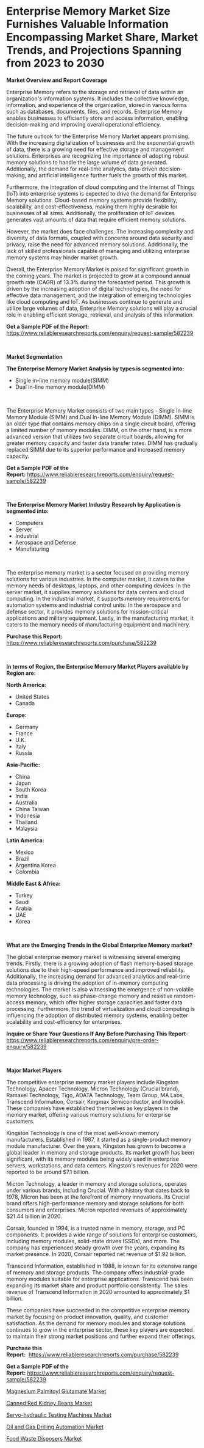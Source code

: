 <p><h1>Enterprise Memory Market Size Furnishes Valuable Information Encompassing Market Share, Market Trends, and Projections Spanning from 2023 to 2030</h1></p><p><strong>Market Overview and Report Coverage</strong></p>
<p><p>Enterprise Memory refers to the storage and retrieval of data within an organization's information systems. It includes the collective knowledge, information, and experience of the organization, stored in various forms such as databases, documents, files, and records. Enterprise Memory enables businesses to efficiently store and access information, enabling decision-making and improving overall operational efficiency.</p><p>The future outlook for the Enterprise Memory Market appears promising. With the increasing digitalization of businesses and the exponential growth of data, there is a growing need for effective storage and management solutions. Enterprises are recognizing the importance of adopting robust memory solutions to handle the large volume of data generated. Additionally, the demand for real-time analytics, data-driven decision-making, and artificial intelligence further fuels the growth of this market.</p><p>Furthermore, the integration of cloud computing and the Internet of Things (IoT) into enterprise systems is expected to drive the demand for Enterprise Memory solutions. Cloud-based memory systems provide flexibility, scalability, and cost-effectiveness, making them highly desirable for businesses of all sizes. Additionally, the proliferation of IoT devices generates vast amounts of data that require efficient memory solutions.</p><p>However, the market does face challenges. The increasing complexity and diversity of data formats, coupled with concerns around data security and privacy, raise the need for advanced memory solutions. Additionally, the lack of skilled professionals capable of managing and utilizing enterprise memory systems may hinder market growth.</p><p>Overall, the Enterprise Memory Market is poised for significant growth in the coming years. The market is projected to grow at a compound annual growth rate (CAGR) of 13.3% during the forecasted period. This growth is driven by the increasing adoption of digital technologies, the need for effective data management, and the integration of emerging technologies like cloud computing and IoT. As businesses continue to generate and utilize large volumes of data, Enterprise Memory solutions will play a crucial role in enabling efficient storage, retrieval, and analysis of this information.</p></p>
<p><strong>Get a Sample PDF of the Report:</strong> <a href="https://www.reliableresearchreports.com/enquiry/request-sample/582239">https://www.reliableresearchreports.com/enquiry/request-sample/582239</a></p>
<p>&nbsp;</p>
<p><strong>Market Segmentation</strong></p>
<p><strong>The Enterprise Memory Market Analysis by types is segmented into:</strong></p>
<p><ul><li>Single in-line memory module(SIMM)</li><li>Dual in-line memory module(DIMM)</li></ul></p>
<p>&nbsp;</p>
<p><p>The Enterprise Memory Market consists of two main types - Single In-line Memory Module (SIMM) and Dual In-line Memory Module (DIMM). SIMM is an older type that contains memory chips on a single circuit board, offering a limited number of memory modules. DIMM, on the other hand, is a more advanced version that utilizes two separate circuit boards, allowing for greater memory capacity and faster data transfer rates. DIMM has gradually replaced SIMM due to its superior performance and increased memory capacity.</p></p>
<p><strong>Get a Sample PDF of the Report:</strong>&nbsp;<a href="https://www.reliableresearchreports.com/enquiry/request-sample/582239">https://www.reliableresearchreports.com/enquiry/request-sample/582239</a></p>
<p>&nbsp;</p>
<p><strong>The Enterprise Memory Market Industry Research by Application is segmented into:</strong></p>
<p><ul><li>Computers</li><li>Server</li><li>Industrial</li><li>Aerospace and Defense</li><li>Manufaturing</li></ul></p>
<p>&nbsp;</p>
<p><p>The enterprise memory market is a sector focused on providing memory solutions for various industries. In the computer market, it caters to the memory needs of desktops, laptops, and other computing devices. In the server market, it supplies memory solutions for data centers and cloud computing. In the industrial market, it supports memory requirements for automation systems and industrial control units. In the aerospace and defense sector, it provides memory solutions for mission-critical applications and military equipment. Lastly, in the manufacturing market, it caters to the memory needs of manufacturing equipment and machinery.</p></p>
<p><strong>Purchase this Report:</strong>&nbsp; <a href="https://www.reliableresearchreports.com/purchase/582239">https://www.reliableresearchreports.com/purchase/582239</a></p>
<p>&nbsp;</p>
<p><strong>In terms of Region, the Enterprise Memory Market Players available by Region are:</strong></p>
<p>
    <p> <strong> North America: </strong>
        <ul>
            <li>United States</li>
            <li>Canada</li>
        </ul>
        </p> 
    <p> <strong> Europe: </strong>
        <ul>
            <li>Germany</li>
            <li>France</li>
            <li>U.K.</li>
            <li>Italy</li>
            <li>Russia</li>
        </ul>
        </p> 
    <p> <strong> Asia-Pacific: </strong>
        <ul>
            <li>China</li>
            <li>Japan</li>
            <li>South Korea</li>
            <li>India</li>
            <li>Australia</li>
            <li>China Taiwan</li>
            <li>Indonesia</li>
            <li>Thailand</li>
            <li>Malaysia</li>
        </ul>
        </p> 
    <p> <strong> Latin America: </strong>
        <ul>
            <li>Mexico</li>
            <li>Brazil</li>
            <li>Argentina Korea</li>
            <li>Colombia</li>
        </ul>
        </p> 
    <p> <strong> Middle East & Africa: </strong>
        <ul>
            <li>Turkey</li>
            <li>Saudi</li>
            <li>Arabia</li>
            <li>UAE</li>
            <li>Korea</li>
        </ul>
    </p>
    </p>
<p>&nbsp;</p>
<p><strong>What are the Emerging Trends in the Global Enterprise Memory market?</strong></p>
<p><p>The global enterprise memory market is witnessing several emerging trends. Firstly, there is a growing adoption of flash memory-based storage solutions due to their high-speed performance and improved reliability. Additionally, the increasing demand for advanced analytics and real-time data processing is driving the adoption of in-memory computing technologies. The market is also witnessing the emergence of non-volatile memory technology, such as phase-change memory and resistive random-access memory, which offer higher storage capacities and faster data processing. Furthermore, the trend of virtualization and cloud computing is influencing the adoption of distributed memory systems, enabling better scalability and cost-efficiency for enterprises.</p></p>
<p><strong>Inquire or Share Your Questions If Any Before Purchasing This Report</strong>- <a href="https://www.reliableresearchreports.com/enquiry/pre-order-enquiry/582239">https://www.reliableresearchreports.com/enquiry/pre-order-enquiry/582239</a></p>
<p>&nbsp;</p>
<p><strong>Major Market Players</strong></p>
<p><p>The competitive enterprise memory market players include Kingston Technology, Apacer Technology, Micron Technology (Crucial brand), Ramaxel Technology, Tigo, ADATA Technology, Team Group, MA Labs, Transcend Information, Corsair, Kingmax Semiconductor, and Innodisk. These companies have established themselves as key players in the memory market, offering various memory solutions for enterprise customers.</p><p>Kingston Technology is one of the most well-known memory manufacturers. Established in 1987, it started as a single-product memory module manufacturer. Over the years, Kingston has grown to become a global leader in memory and storage products. Its market growth has been significant, with its memory modules being widely used in enterprise servers, workstations, and data centers. Kingston's revenues for 2020 were reported to be around $7.1 billion.</p><p>Micron Technology, a leader in memory and storage solutions, operates under various brands, including Crucial. With a history that dates back to 1978, Micron has been at the forefront of memory innovations. Its Crucial brand offers high-performance memory and storage solutions for both consumers and enterprises. Micron reported revenues of approximately $21.44 billion in 2020.</p><p>Corsair, founded in 1994, is a trusted name in memory, storage, and PC components. It provides a wide range of solutions for enterprise customers, including memory modules, solid-state drives (SSDs), and more. The company has experienced steady growth over the years, expanding its market presence. In 2020, Corsair reported net revenue of $1.92 billion.</p><p>Transcend Information, established in 1988, is known for its extensive range of memory and storage products. The company offers industrial-grade memory modules suitable for enterprise applications. Transcend has been expanding its market share and product portfolio consistently. The sales revenue of Transcend Information in 2020 amounted to approximately $1 billion.</p><p>These companies have succeeded in the competitive enterprise memory market by focusing on product innovation, quality, and customer satisfaction. As the demand for memory modules and storage solutions continues to grow in the enterprise sector, these key players are expected to maintain their strong market positions and further expand their offerings.</p></p>
<p><strong>Purchase this Report:</strong>&nbsp;&nbsp;<a href="https://www.reliableresearchreports.com/purchase/582239">https://www.reliableresearchreports.com/purchase/582239</a></p>
<p></p>
<p><strong>Get a Sample PDF of the Report:</strong>&nbsp;<a href="https://www.reliableresearchreports.com/enquiry/request-sample/582239">https://www.reliableresearchreports.com/enquiry/request-sample/582239</a></p>
<p><p><a href="https://medium.com/@nathanl41025/magnesium-palmitoyl-glutamate-market-size-growth-forecast-2023-2030-7272babc9254">Magnesium Palmitoyl Glutamate Market</a></p><p><a href="https://medium.com/@marvinhug741/canned-red-kidney-beans-market-size-growth-forecast-2023-2030-326942b1bbe0">Canned Red Kidney Beans Market</a></p><p><a href="https://github.com/GroverBarry/Market-Research-Report-List-2/blob/main/servo-hydraulic-testing-machines-market.md">Servo-hydraulic Testing Machines Market</a></p><p><a href="https://www.linkedin.com/pulse/decoding-oil-gas-drilling-automation-market-deep-dive-latest/">Oil and Gas Drilling Automation Market</a></p><p><a href="https://www.linkedin.com/pulse/food-waste-disposers-market-research-report-provides-thorough/">Food Waste Disposers Market</a></p></p>
